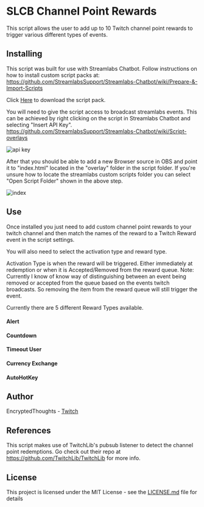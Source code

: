 # SLCB Channel Point Rewards

This script allows the user to add up to 10 Twitch channel point rewards to trigger various different types of events.

## Installing

This script was built for use with Streamlabs Chatbot.
Follow instructions on how to install custom script packs at:
https://github.com/StreamlabsSupport/Streamlabs-Chatbot/wiki/Prepare-&-Import-Scripts

Click [Here](https://github.com/Encrypted-Thoughts/SLCB-ChannelPointsSFXTrigger/blob/master/ChannelPointsSFXTrigger.zip?raw=true) to download the script pack.

You will need to give the script access to broadcast streamlabs events. This can be achieved by right clicking on the script in Streamlabs Chatbot and selecting "Insert API Key". https://github.com/StreamlabsSupport/Streamlabs-Chatbot/wiki/Script-overlays

![api key](https://user-images.githubusercontent.com/50642352/83985340-7701fd00-a8fe-11ea-9aca-393d6dc7d4b4.png)

After that you should be able to add a new Browser source in OBS and point it to "index.html" located in the "overlay" folder in the script folder. If you're unsure how to locate the streamlabs custom scripts folder you can select "Open Script Folder" shown in the above step.

![index](https://user-images.githubusercontent.com/50642352/83985548-48d0ed00-a8ff-11ea-94f8-0e56c4f42d64.png)

## Use

Once installed you just need to add custom channel point rewards to your twitch channel and then match the names of the reward to a Twitch Reward event in the script settings.

You will also need to select the activation type and reward type.

Activation Type is when the reward will be triggered. Either immediately at redemption or when it is Accepted/Removed from the reward queue.
Note: Currently I know of know way of distinguishing between an event being removed or accepted from the queue based on the events twitch broadcasts. So removing the item from the reward queue will still trigger the event.

Currently there are 5 different Reward Types available.

#### Alert

#### Countdown

#### Timeout User

#### Currency Exchange

#### AutoHotKey

## Author

EncryptedThoughts - [Twitch](https://www.twitch.tv/encryptedthoughts)

## References

This script makes use of TwitchLib's pubsub listener to detect the channel point redemptions. Go check out their repo at https://github.com/TwitchLib/TwitchLib for more info.

## License

This project is licensed under the MIT License - see the [LICENSE.md](LICENSE.md) file for details


